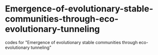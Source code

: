 # Emergence-of-evolutionary-stable-communities-through-eco-evolutionary-tunneling
codes for "Emergence of evolutionary stable communities through eco-evolutionary tunneling"
